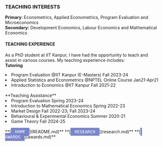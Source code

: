 ### TEACHING INTERESTS
**Primary**: Econometrics, Applied Econometrics, Program Evaluation and Microeconomics <br>
**Secondary:** Development Economics, Labour Economics and Mathematical Economics

#### TEACHING EXPERIENCE
As a PhD student at IIT Kanpur, I have had the opportunity to teach and assist in various courses. My teaching experience includes: 
<br>
**Tutoring** 
<li> Program Evaluation
   @IIT Kanpur (E-Masters)        Fall 2023-24 </li>
<li> Applied Statistics and Econometrics
   @NPTEL Online Course         Jan21-Apr21 </li>
<li> Introduction to Economics
 @IIT Kanpur        Fall 2021-22</li> <br>
**Teaching Assistance**
<li>Program Evaluation
  Spring 2023-24 </li>
<li>Introduction to Mathematical Economics
Spring 2022-23 </li>
<li>Market Design
Fall 2022-23; Fall 2023-24</li>
<li>Behavioural & Experimental Economics
Summer 2020-21</li>
<li> Game Theory
   Fall 2024-25
</li>
<br>
**[<kbd style="background-color: #7986cb; color: #ffffff; font-size:1em; padding: 5px; align: right;"> HOME </kbd>](README.md)**  **[<kbd style="background-color: #7986cb; color: #ffffff; font-size:1em; padding: 5px; align: right;"> RESEARCH </kbd>](research.md)**  **[<kbd style="background-color: #7986cb; color: #ffffff; font-size:1em; padding: 5px; align: right;"> AWARDS </kbd>](awards.md)**

